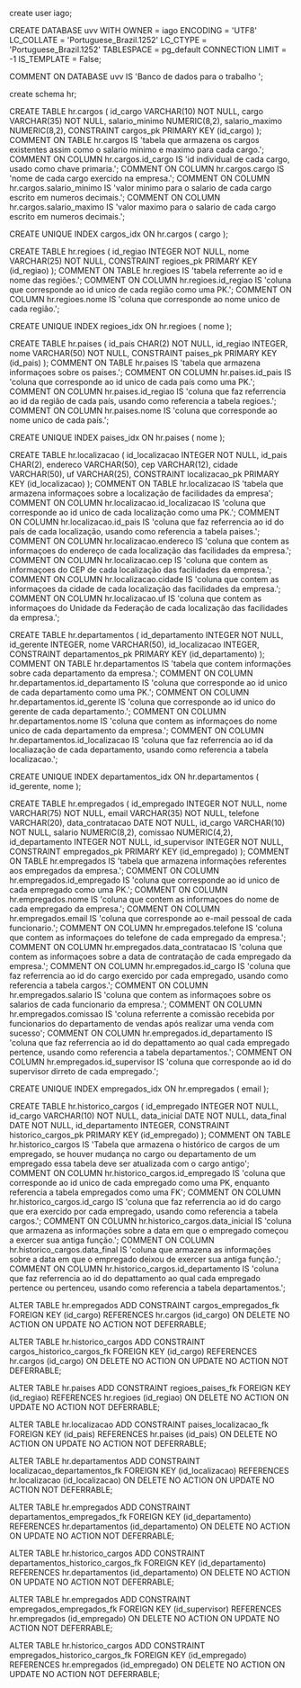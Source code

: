 create user iago; 

CREATE DATABASE uvv
    WITH
    OWNER = iago
    ENCODING = 'UTF8'
    LC_COLLATE = 'Portuguese_Brazil.1252'
    LC_CTYPE = 'Portuguese_Brazil.1252'
    TABLESPACE = pg_default
    CONNECTION LIMIT = -1
    IS_TEMPLATE = False;

COMMENT ON DATABASE uvv
    IS 'Banco de dados para o trabalho ';
    
   create schema hr;
   
  
CREATE TABLE hr.cargos (
                id_cargo VARCHAR(10) NOT NULL,
                cargo VARCHAR(35) NOT NULL,
                salario_minimo NUMERIC(8,2),
                salario_maximo NUMERIC(8,2),
                CONSTRAINT cargos_pk PRIMARY KEY (id_cargo)
);
COMMENT ON TABLE hr.cargos IS 'tabela que armazena os cargos existentes assim como o salario minimo e maximo para cada cargo.';
COMMENT ON COLUMN hr.cargos.id_cargo IS 'id individual de cada cargo, usado como chave primaria.';
COMMENT ON COLUMN hr.cargos.cargo IS 'nome de cada cargo exercido na empresa.';
COMMENT ON COLUMN hr.cargos.salario_minimo IS 'valor minimo para o salario de cada cargo escrito em numeros decimais.';
COMMENT ON COLUMN hr.cargos.salario_maximo IS 'valor maximo para o salario de cada cargo escrito em numeros decimais.';


CREATE UNIQUE INDEX cargos_idx
 ON hr.cargos
 ( cargo );

CREATE TABLE hr.regioes (
                id_regiao INTEGER NOT NULL,
                nome VARCHAR(25) NOT NULL,
                CONSTRAINT regioes_pk PRIMARY KEY (id_regiao)
);
COMMENT ON TABLE hr.regioes IS 'tabela referrente ao id e nome das regiões.';
COMMENT ON COLUMN hr.regioes.id_regiao IS 'coluna que corresponde ao id unico de cada região como uma PK.';
COMMENT ON COLUMN hr.regioes.nome IS 'coluna que corresponde ao nome unico de cada região.';


CREATE UNIQUE INDEX regioes_idx
 ON hr.regioes
 ( nome );

CREATE TABLE hr.paises (
                id_pais CHAR(2) NOT NULL,
                id_regiao INTEGER,
                nome VARCHAR(50) NOT NULL,
                CONSTRAINT paises_pk PRIMARY KEY (id_pais)
);
COMMENT ON TABLE hr.paises IS 'tabela que armazena informaçoes sobre os paises.';
COMMENT ON COLUMN hr.paises.id_pais IS 'coluna que corresponde ao id unico de cada país como uma PK.';
COMMENT ON COLUMN hr.paises.id_regiao IS 'coluna que faz referrencia ao id da região de cada país, usando como referencia a tabela regioes.';
COMMENT ON COLUMN hr.paises.nome IS 'coluna que corresponde ao nome unico de cada país.';


CREATE UNIQUE INDEX paises_idx
 ON hr.paises
 ( nome );

CREATE TABLE hr.localizacao (
                id_localizacao INTEGER NOT NULL,
                id_pais CHAR(2),
                endereco VARCHAR(50),
                cep VARCHAR(12),
                cidade VARCHAR(50),
                uf VARCHAR(25),
                CONSTRAINT localizacao_pk PRIMARY KEY (id_localizacao)
);
COMMENT ON TABLE hr.localizacao IS 'tabela que armazena informaçoes sobre a localização de facilidades da empresa';
COMMENT ON COLUMN hr.localizacao.id_localizacao IS 'coluna que corresponde ao id unico de cada localização como uma PK.';
COMMENT ON COLUMN hr.localizacao.id_pais IS 'coluna que faz referrencia ao id do país de cada localização, usando como referencia a tabela paises.';
COMMENT ON COLUMN hr.localizacao.endereco IS 'coluna que contem as informaçoes do endereço de cada localização das facilidades da empresa.';
COMMENT ON COLUMN hr.localizacao.cep IS 'coluna que contem as informaçoes do CEP de cada localização das facilidades da empresa.';
COMMENT ON COLUMN hr.localizacao.cidade IS 'coluna que contem as informaçoes da cidade de cada localização das facilidades da empresa.';
COMMENT ON COLUMN hr.localizacao.uf IS 'coluna que contem as informaçoes do  Unidade da Federação de cada localização das facilidades da empresa.';


CREATE TABLE hr.departamentos (
                id_departamento INTEGER NOT NULL,
                id_gerente INTEGER,
                nome VARCHAR(50),
                id_localizacao INTEGER,
                CONSTRAINT departamentos_pk PRIMARY KEY (id_departamento)
);
COMMENT ON TABLE hr.departamentos IS 'tabela que contem informações sobre cada departamento da empresa.';
COMMENT ON COLUMN hr.departamentos.id_departamento IS 'coluna que corresponde ao id unico de cada departamento como uma PK.';
COMMENT ON COLUMN hr.departamentos.id_gerente IS 'coluna que corresponde ao id unico do gerente de cada departamento.';
COMMENT ON COLUMN hr.departamentos.nome IS 'coluna que contem as informaçoes do nome unico de cada departamento da empresa.';
COMMENT ON COLUMN hr.departamentos.id_localizacao IS 'coluna que faz referrencia ao id da localiazação de cada departamento, usando como referencia a tabela localizacao.';


CREATE UNIQUE INDEX departamentos_idx
 ON hr.departamentos
 ( id_gerente, nome );

CREATE TABLE hr.empregados (
                id_empregado INTEGER NOT NULL,
                nome VARCHAR(75) NOT NULL,
                email VARCHAR(35) NOT NULL,
                telefone VARCHAR(20),
                data_contratacao DATE NOT NULL,
                id_cargo VARCHAR(10) NOT NULL,
                salario NUMERIC(8,2),
                comissao NUMERIC(4,2),
                id_departamento INTEGER NOT NULL,
                id_supervisor INTEGER NOT NULL,
                CONSTRAINT empregados_pk PRIMARY KEY (id_empregado)
);
COMMENT ON TABLE hr.empregados IS 'tabela que armazena informações referentes aos empregados da empresa.';
COMMENT ON COLUMN hr.empregados.id_empregado IS 'coluna que corresponde ao id unico de cada empregado como uma PK.';
COMMENT ON COLUMN hr.empregados.nome IS 'coluna que contem as informaçoes do nome de cada empregado da empresa.';
COMMENT ON COLUMN hr.empregados.email IS 'coluna que corresponde ao e-mail pessoal de cada funcionario.';
COMMENT ON COLUMN hr.empregados.telefone IS 'coluna que contem as informaçoes do telefone de cada empregado da empresa.';
COMMENT ON COLUMN hr.empregados.data_contratacao IS 'coluna que contem as informaçoes sobre a data de contratação de cada empregado da empresa.';
COMMENT ON COLUMN hr.empregados.id_cargo IS 'coluna que faz referrencia ao id do cargo exercido por cada empregado, usando como referencia a tabela cargos.';
COMMENT ON COLUMN hr.empregados.salario IS 'coluna que contem as informaçoes sobre os salarios de cada funcionario da empresa.';
COMMENT ON COLUMN hr.empregados.comissao IS 'coluna referrente a comissão recebida por funcionarios do departamento de vendas após realizar uma venda com sucesso';
COMMENT ON COLUMN hr.empregados.id_departamento IS 'coluna que faz referrencia ao id do depattamento ao qual cada empregado pertence, usando como referencia a tabela departamentos.';
COMMENT ON COLUMN hr.empregados.id_supervisor IS 'coluna que corresponde ao id do supervisor dirreto de cada empregado.';


CREATE UNIQUE INDEX empregados_idx
 ON hr.empregados
 ( email );

CREATE TABLE hr.historico_cargos (
                id_empregado INTEGER NOT NULL,
                id_cargo VARCHAR(10) NOT NULL,
                data_inicial DATE NOT NULL,
                data_final DATE NOT NULL,
                id_departamento INTEGER,
                CONSTRAINT historico_cargos_pk PRIMARY KEY (id_empregado)
);
COMMENT ON TABLE hr.historico_cargos IS 'Tabela que armazena o histórico de cargos de um empregado, se houver mudança no cargo ou departamento de um empregado essa tabela deve ser atualizada com o cargo antigo';
COMMENT ON COLUMN hr.historico_cargos.id_empregado IS 'coluna que corresponde ao id unico de cada empregado como uma PK, enquanto referencia a tabela empregados como uma FK';
COMMENT ON COLUMN hr.historico_cargos.id_cargo IS 'coluna que faz referrencia ao id do cargo que era exercido por cada empregado, usando como referencia a tabela cargos.';
COMMENT ON COLUMN hr.historico_cargos.data_inicial IS 'coluna que armazena as informações sobre a data em que o empregado começou a exercer sua antiga função.';
COMMENT ON COLUMN hr.historico_cargos.data_final IS 'coluna que armazena as informações sobre a data em que o empregado deixou de exercer sua antiga função.';
COMMENT ON COLUMN hr.historico_cargos.id_departamento IS 'coluna que faz referrencia ao id do depattamento ao qual cada empregado pertence ou pertenceu, usando como referencia a tabela departamentos.';


ALTER TABLE hr.empregados ADD CONSTRAINT cargos_empregados_fk
FOREIGN KEY (id_cargo)
REFERENCES hr.cargos (id_cargo)
ON DELETE NO ACTION
ON UPDATE NO ACTION
NOT DEFERRABLE;

ALTER TABLE hr.historico_cargos ADD CONSTRAINT cargos_historico_cargos_fk
FOREIGN KEY (id_cargo)
REFERENCES hr.cargos (id_cargo)
ON DELETE NO ACTION
ON UPDATE NO ACTION
NOT DEFERRABLE;

ALTER TABLE hr.paises ADD CONSTRAINT regioes_paises_fk
FOREIGN KEY (id_regiao)
REFERENCES hr.regioes (id_regiao)
ON DELETE NO ACTION
ON UPDATE NO ACTION
NOT DEFERRABLE;

ALTER TABLE hr.localizacao ADD CONSTRAINT paises_localizacao_fk
FOREIGN KEY (id_pais)
REFERENCES hr.paises (id_pais)
ON DELETE NO ACTION
ON UPDATE NO ACTION
NOT DEFERRABLE;

ALTER TABLE hr.departamentos ADD CONSTRAINT localizacao_departamentos_fk
FOREIGN KEY (id_localizacao)
REFERENCES hr.localizacao (id_localizacao)
ON DELETE NO ACTION
ON UPDATE NO ACTION
NOT DEFERRABLE;

ALTER TABLE hr.empregados ADD CONSTRAINT departamentos_empregados_fk
FOREIGN KEY (id_departamento)
REFERENCES hr.departamentos (id_departamento)
ON DELETE NO ACTION
ON UPDATE NO ACTION
NOT DEFERRABLE;

ALTER TABLE hr.historico_cargos ADD CONSTRAINT departamentos_historico_cargos_fk
FOREIGN KEY (id_departamento)
REFERENCES hr.departamentos (id_departamento)
ON DELETE NO ACTION
ON UPDATE NO ACTION
NOT DEFERRABLE;

ALTER TABLE hr.empregados ADD CONSTRAINT empregados_empregados_fk
FOREIGN KEY (id_supervisor)
REFERENCES hr.empregados (id_empregado)
ON DELETE NO ACTION
ON UPDATE NO ACTION
NOT DEFERRABLE;


ALTER TABLE hr.historico_cargos ADD CONSTRAINT empregados_historico_cargos_fk
FOREIGN KEY (id_empregado)
REFERENCES hr.empregados (id_empregado)
ON DELETE NO ACTION
ON UPDATE NO ACTION
NOT DEFERRABLE;
